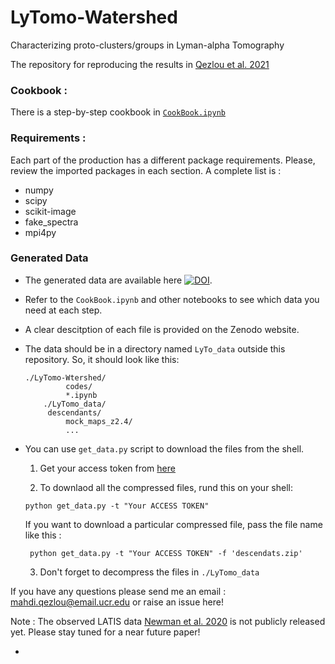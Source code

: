 # LyTomo-Watershed
Characterizing proto-clusters/groups in Lyman-alpha Tomography

The repository for reproducing the results in [Qezlou et al. 2021](https://arxiv.org/abs/2112.03930)

### Cookbook :

There is a step-by-step cookbook in [`CookBook.ipynb`](https://github.com/mahdiqezlou/LyTomo-Watershed/blob/main/CookBook.ipynb)

### Requirements :

Each part of the production has a different package requirements. 
Please, review the imported packages in each section. A complete list is :


- numpy
- scipy
- scikit-image
- fake_spectra
- mpi4py


### Generated Data

- The generated data are available here [![DOI](https://zenodo.org/badge/DOI/10.5281/zenodo.5770883.svg)](https://doi.org/10.5281/zenodo.5770883). 
- Refer to the `CookBook.ipynb` and other notebooks to see which data you need at each step. 
- A clear descitption of each file is provided on the Zenodo website. 
- The data should be in a directory named `LyTo_data` outside this repository. So, it should look like this:

	```
	./LyTomo-Wtershed/
             codes/
             *.ipynb
        ./LyTomo_data/
	     descendants/
             mock_maps_z2.4/
             ...
	```

- You can use `get_data.py` script to download the files from the shell.

     1. Get your access token from [here](https://zenodo.org/account/settings/applications/tokens/new/)
     
     2. To downlaod all the compressed files, rund this on your shell:
     ```
     python get_data.py -t "Your ACCESS TOKEN"
     ```
     If you want to download a particular compressed file, pass the file name like this :

    ```
     python get_data.py -t "Your ACCESS TOKEN" -f 'descendats.zip'
     ```
     3. Don't forget to decompress the files in `./LyTomo_data`

If you have any questions please send me an email : mahdi.qezlou@email.ucr.edu or raise an issue here!

Note : The observed LATIS data [Newman et al. 2020](https://arxiv.org/abs/2002.10676) is not publicly released yet. 
       Please stay tuned for a near future paper!


- 
